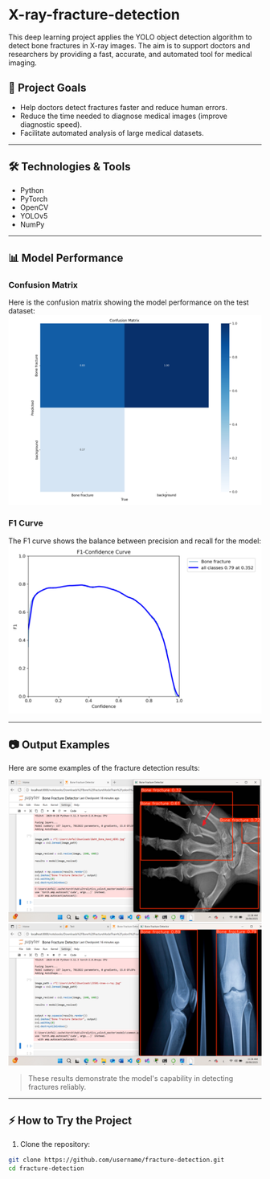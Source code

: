 # X-ray-fracture-detection
This deep learning project applies the YOLO object detection algorithm to detect bone fractures in X-ray images. The aim is to support doctors and researchers by providing a fast, accurate, and automated tool for medical imaging.


## 🎯 Project Goals
- Help doctors detect fractures faster and reduce human errors.  
- Reduce the time needed to diagnose medical images (improve diagnostic speed).  
- Facilitate automated analysis of large medical datasets.  

---

## 🛠️ Technologies & Tools
- Python  
- PyTorch  
- OpenCV  
- YOLOv5  
- NumPy 

---

## 📊 Model Performance

### Confusion Matrix
Here is the confusion matrix showing the model performance on the test dataset:  
![Confusion Matrix](X-ray-fracture-detection/assets/confusion_matrix.png)

### F1 Curve
The F1 curve shows the balance between precision and recall for the model:  
![F1 Curve](X-ray-fracture-detection/assets/F1_curve.png)

---

## 📷 Output Examples
Here are some examples of the fracture detection results:  

![Output Example 1](X-ray-fracture-detection/assets/Output(1).png)  
![Output Example 2](X-ray-fracture-detection/assets/Output(2).png)  


> These results demonstrate the model's capability in detecting fractures reliably.

---

## ⚡ How to Try the Project
1. Clone the repository:
```bash
git clone https://github.com/username/fracture-detection.git
cd fracture-detection

